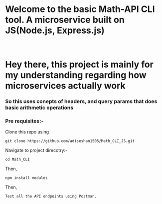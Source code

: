 <h1>Welcome to the basic Math-API CLI tool. A microservice built on JS(Node.js, Express.js)</h1>
<br>
<h1>Hey there, this project is mainly for my understanding regarding how microservices actually work</h1>
<h3>So this uses conepts of headers, and query params that does basic arithmetic operations</h3>
<h3>Pre requisites:- </h3>
<p>
Clone this repo using <pre><code>git clone https://github.com/adiseshan1505/Math_CLI_JS.git</code></pre>
</p>
<p>Navigate to project direcotry:- <pre><code>cd Math_CLI</code></pre></p>
<p>Then, <pre><code>npm install modules</code></pre></p>
<p>Then, <pre><code>Test all the API endpoints using Postman.</code></pre></p>